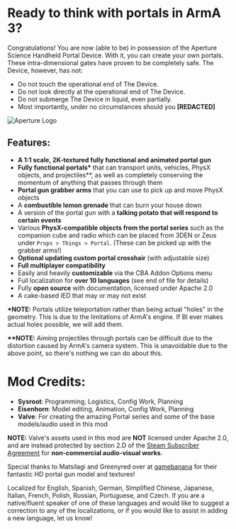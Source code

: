 # **Ready to think with portals in ArmA 3?**
Congratulations! You are now (able to be) in possession of the Aperture Science Handheld Portal Device. With it, you can create your own portals. These intra-dimensional gates have proven to be completely safe. The Device, however, has not:
- Do not touch the operational end of The Device.
- Do not look directly at the operational end of The Device.
- Do not submerge The Device in liquid, even partially.
- Most importantly, under no circumstances should you **[REDACTED]**

![Aperture Logo](https://i.imgur.com/ZlJhDgP.png)

## **Features:**
- **A 1:1 scale, 2K-textured fully functional and animated portal gun**
- **Fully functional portals\*** that can transport units, vehicles, PhysX objects, and projectiles\*\*, as well as completely conserving the momentum of anything that passes through them
- **Portal gun grabber arms** that you can use to pick up and move PhysX objects
- A **combustible lemon grenade** that can burn your house down
- A version of the portal gun with a **talking potato that will respond to certain events**
- Various **PhysX-compatible objects from the portal series** such as the companion cube and radio which can be placed from 3DEN or Zeus under `Props > Things > Portal`. (These can be picked up with the grabber arms!)
- **Optional updating custom portal crosshair** (with adjustable size)
- **Full multiplayer compatibility**
- Easily and heavily **customizable** via the CBA Addon Options menu
- Full localization for **over 10 languages** (see end of file for details)
- Fully **open source** with documentation, licensed under Apache 2.0
- A cake-based IED that may or may not exist

**\*NOTE:** Portals utilize teleportation rather than being actual "holes" in the geometry. This is due to the limitations of ArmA's engine. If BI ever makes actual holes possible, we will add them.

**\*\*NOTE:** Aiming projectiles through portals can be difficult due to the distortion caused by ArmA's camera system. This is unavoidable due to the above point, so there's nothing we can do about this.

# **Mod Credits:**
- **Sysroot**: Programming, Logistics, Config Work, Planning
- **Eisenhorn**: Model editing, Animation, Config Work, Planning
- **Valve**: For creating the amazing Portal series and some of the base models/audio used in this mod

**NOTE:** Valve's assets used in this mod are **NOT** licensed under Apache 2.0, and are instead protected by section 2.D of the [Steam Subscriber Agreement](https://store.steampowered.com/subscriber_agreement/#2) for **non-commercial audio-visual works**.

Special thanks to Matsilagi and Greenyred over at [gamebanana](https://gamebanana.com/mods/296896) for their fantastic HD portal gun model and textures!

Localized for English, Spanish, German, Simplified Chinese, Japanese, Italian, French, Polish, Russian, Portuguese, and Czech. If you are a native/fluent speaker of one of these languages and would like to suggest a correction to any of the localizations, or if you would like to assist in adding a new language, let us know!
